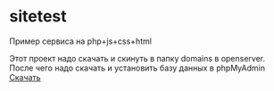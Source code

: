 # sitetest
 Пример сервиса на php+js+css+html

 Этот проект надо скачать и скинуть в папку domains в openserver.
 После чего надо скачать и установить базу данных в phpMyAdmin
<a href="sitetest.sql">Скачать</a>